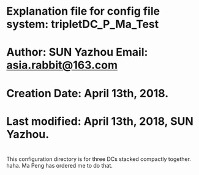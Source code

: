 # #########################################################
# Explanation file for config file system: tripletDC_P_Ma_Test
# Author: SUN Yazhou   Email: asia.rabbit@163.com
# Creation Date: April 13th, 2018.
# Last modified: April 13th, 2018, SUN Yazhou.
# #########################################################

This configuration directory is for three DCs stacked compactly together. haha. Ma Peng has ordered me to do that.
